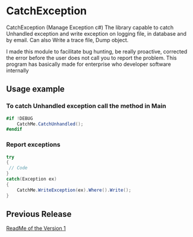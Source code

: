 # CatchException

CatchException (Manage Exception c#)
The library capable to catch Unhandled exception and write exception on logging file, in database and by email. Can also Write a trace file, Dump object.

I made this module to facilitate bug hunting, be really proactive, corrected the error before the user does not call you to report the problem.
This program has basically made for enterprise who developer software internally


## Usage example

### To catch Unhandled exception call the method in Main
```c#
#if !DEBUG
    CatchMe.CatchUnhandled();
#endif
```

### Report exceptions
```c#
try
{
 // Code
}
catch(Exception ex)
{
    CatchMe.WriteException(ex).Where().Write();
}
```

## Previous Release

[ReadMe of the Version 1](V1/readme.md)
